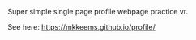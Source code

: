 Super simple single page profile webpage practice vr.

See here: https://mkkeems.github.io/profile/

